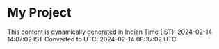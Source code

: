 # My Project

This content is dynamically generated in Indian Time (IST): 2024-02-14 14:07:02 IST
Converted to UTC: 2024-02-14 08:37:02 UTC
